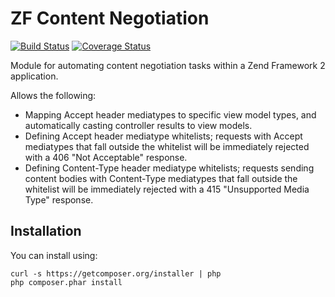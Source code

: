 ZF Content Negotiation
======================

[![Build Status](https://travis-ci.org/zfcampus/zf-content-negotation.png)](https://travis-ci.org/zfcampus/zf-content-negotation)
[![Coverage Status](https://coveralls.io/repos/zfcampus/zf-content-negotation/badge.png?branch=master)](https://coveralls.io/r/zfcampus/zf-content-negotation)

Module for automating content negotiation tasks within a Zend Framework 2
application.

Allows the following:

- Mapping Accept header mediatypes to specific view model types, and
  automatically casting controller results to view models.
- Defining Accept header mediatype whitelists; requests with Accept mediatypes
  that fall outside the whitelist will be immediately rejected with a 406 "Not
  Acceptable" response.
- Defining Content-Type header mediatype whitelists; requests sending content
  bodies with Content-Type mediatypes that fall outside the whitelist will be
  immediately rejected with a 415 "Unsupported Media Type" response.


Installation
------------

You can install using:

```
curl -s https://getcomposer.org/installer | php
php composer.phar install
```
